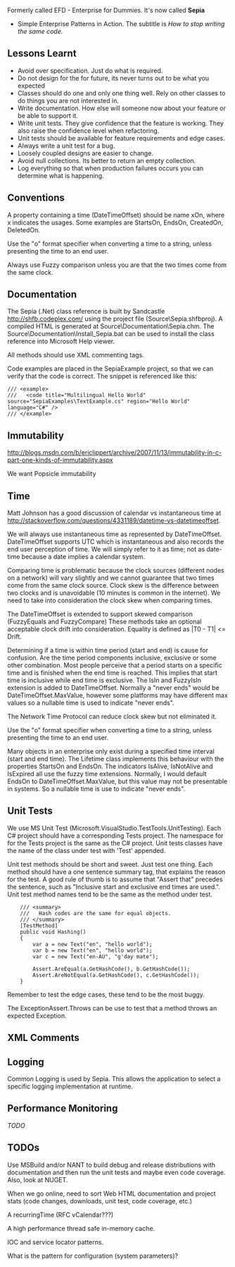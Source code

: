 Formerly called EFD - Enterprise for Dummies.  It's now called **Sepia** 
- Simple Enterprise Patterns in Action.  The subtitle is *How to stop writing the same code.*


Lessons Learnt
--------------

- Avoid over specification.  Just do what is required.
- Do not design for the for future, its never turns out to be what you expected
- Classes should do one and only one thing well.  Rely on other classes to do things you are not interested in.
- Write documentation.  How else will someone now about your feature or be able to support it.
- Write unit tests.  They give confidence that the feature is working.  They also raise the confidence level when refactoring.
- Unit tests should be available for feature requirements and edge cases.
- Always write a unit test for a bug.
- Loosely coupled designs are easier to change.
- Avoid null collections.  Its better to return an empty collection.
- Log everything so that when production failures occurs you can determine what is happening.

Conventions
-----------

A property containing a time (DateTimeOffset) should be name xOn, where x indicates the usages. Some examples are
StartsOn, EndsOn, CreatedOn, DeletedOn.
 
Use the "o" format specifier when converting a time to a string, unless presenting the time to an end user.

Always use Fuzzy comparison unless you are that the two times come from the same clock.  

Documentation
-------------

The Sepia (.Net) class reference is built by Sandcastle http://shfb.codeplex.com/ using the project file (Source\Sepia.shfbproj).  A compiled HTML is generated at Source\Documentation\Sepia.chm.
The Source\Documentation\Install_Sepia.bat can be used to install the class reference into Microsoft Help viewer.

All methods should use XML commenting tags.

Code examples are placed in the SepiaExample project, so that we can verify that the code is correct.  The snippet is referenced like this:

    /// <example>
    ///   <code title="Multilingual Hello World" source="SepiaExamples\TextExample.cs" region="Hello World" language="C#" />
    /// </example>


Immutability
------------

http://blogs.msdn.com/b/ericlippert/archive/2007/11/13/immutability-in-c-part-one-kinds-of-immutability.aspx

We want Popsicle immutability

Time
----

Matt Johnson has a good discussion of calendar vs instantaneous time at http://stackoverflow.com/questions/4331189/datetime-vs-datetimeoffset. 

We will always use instantaneous time as represented by DateTimeOffset. DateTimeOffset supports UTC which is instantaneous and 
also records the end user perception of time.  We will simply refer to it as time; not as date-time because a date implies a calendar system.

Comparing time is problematic because the clock sources (different nodes on a network) will vary slightly and we cannot guarantee that two times 
come from the same clock source.  Clock skew is the difference between two clocks and is unavoidable (10 minutes is common in the internet). We need
to take into consideration the clock skew when comparing times.

The DateTimeOffset is extended to support skewed comparison (FuzzyEquals and FuzzyCompare)  These methods take an optional acceptable clock 
drift into consideration. Equality is defined as |T0 - T1| <= Drift.

Determining if a time is within time period (start and end) is cause for confusion.  Are the time period components inclusive, exclusive or
some other combination.  Most people perceive that a period starts on a specific time and is finished when the end time is reached.  This implies 
that start time is inclusive while end time is exclusive.  The IsIn and FuzzyIsIn extension is added to DateTimeOffset. Normally a "never ends" 
would be DateTimeOffset.MaxValue, however some platforms may have different max values so a nullable time is used to indicate "never ends".


The Network Time Protocol can reduce clock skew but not eliminated it.

Use the "o" format specifier when converting a time to a string, unless presenting the time to an end user.

Many objects in an enterprise only exist during a specified time interval (start and end time).  The Lifetime class implements this behaviour with the
properties StartsOn and EndsOn.  The indicators IsAlive, IsNotAlive and IsExpired all use the fuzzy time extensions.  Normally, I would default EndsOn
to DateTimeOffset.MaxValue, but this value may not be presentable in systems.  So a nullable time is use to indicate "never ends".

Unit Tests
----------
We use MS Unit Test (Microsoft.VisualStudio.TestTools.UnitTesting).  Each C# project should have a corresponding Tests project.  The namespace for
for the Tests project is the same as the C# project.  Unit tests classes have the name of the class under test with 'Test' appended.

Unit test methods should be short and sweet.  Just test one thing.  Each method should have a one sentence summary tag, that explains the reason for the test.  A good
rule of thumb is to assume that "Assert that" precedes the sentence, such as "Inclusive start and exclusive end times are used.".  Unit test method names tend
to be the same as the method under test.

        /// <summary>
        ///   Hash codes are the same for equal objects.
        /// </summary>
        [TestMethod]
        public void Hashing()
        {
            var a = new Text("en", "hello world");
            var b = new Text("en", "hello world");
            var c = new Text("en-AU", "g'day mate");

            Assert.AreEqual(a.GetHashCode(), b.GetHashCode());
            Assert.AreNotEqual(a.GetHashCode(), c.GetHashCode());
        }

Remember to test the edge cases, these tend to be the most buggy. 

The ExceptionAssert.Throws<Exception> can be use to test that a method throws an expected Exception.

XML Comments
------------

Logging
-------
Common Logging is used by Sepia.  This allows the application to select a specific logging implementation at runtime.

Performance Monitoring
----------------------
*TODO*

TODOs
-----

Use MSBuild and/or NANT to build debug and release distributions with documentation and then run the unit tests and maybe even code
coverage.  Also, look at NUGET.

When we go online, need to sort Web HTML documentation and project stats (code changes, downloads, unit test, code coverage, etc.)

A recurringTime (RFC vCalendar???)

A high performance thread safe in-memory cache.

IOC and service locator patterns.


What is the pattern for configuration (system parameters)?
